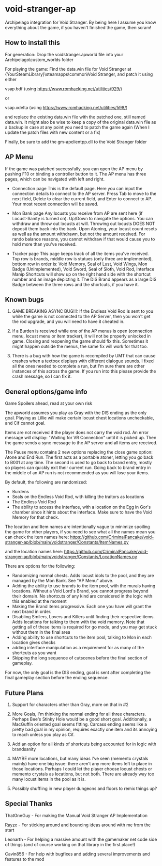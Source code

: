 # void-stranger-ap
Archipelago integration for Void Stranger. By being here I assume you know everything about the game, if you haven't 
finished the game, then scram!

## How to install this
For generation:
Drop the voidstranger.apworld file into your Archipelago\custom_worlds folder

For playing the game:
Find the data.win file for Void Stranger at {YourSteamLibrary}\steamapps\common\Void Stranger, and patch it using either

vsap.bdf (using https://www.romhacking.net/utilities/929/)

or

vsap.xdelta (using https://www.romhacking.net/utilities/598/)

and replace the existing data.win file with the patched one, still named data.win. It might also be wise to keep a copy 
of the original data.win file as a backup in case at any point you need to patch the game again (When I update the patch
files with new content or a fix)

Finally, be sure to add the gm-apclientpp.dll to the Void Stranger folder

## AP Menu

If the game was patched successfully, you can open the AP menu by pushing F10 or binding a controller button to it.
The AP menu has three pages, which can be navigated with left and right.

- Connection page
  This is the default page. Here you can input the connection details to connect to the AP server.
  Press Tab to move to the next field, Delete to clear the current field, and Enter to connect to AP.
  Your most recent connection will be saved.

- Mon Bank page
  Any locusts you receive from AP are sent here (if Locust-Sanity is turned on). Up/Down to navigate the options.
  You can withdraw and throw out locusts at will. Throwing out locusts DOES NOT deposit them back into the bank.
  Upon Atoning, your locust count resets as well as the amount withdrawn, but not the amount received.
  For rando balance reasons, you cannot withdraw if that would cause you to hold more than you've received.

- Tracker page
  This page keeps track of all the items you've received.
  Top row is brands, middle row is statues (only three are implemented), bottom row in order is:
  Void Memory, Seal of Lust, Void Wings, Mon Badge (Unimplemented), Void Sword, Seal of Sloth, Void Rod, Interface Manip
  Shortcuts will show up on the right hand side with the shortcut number and an image depicting it.
  The DIS Brand appears as a large DIS Badge between the three rows and the shortcuts, if you have it.

## Known bugs

1. GAME BREAKING ASYNC BUG!!!: If the Endless Void Rod is sent to you while the game is not connected to the AP Server,
then you won't get the rod upgrade, and you will need to have it cheated in.

2. If a Burden is received while one of the AP menus is open (connection menu, locust menu or item tracker), it will not
be properly unlocked in game. Closing and reopening the game should fix this. Sometimes it might happen outside the 
menus, the same fix will work for that too.

3. There is a bug with how the game is recompiled by UMT that can cause crashes when a textbox displays with different 
dialogue sounds. I fixed all the ones needed to complete a run, but I'm sure there are other instances of this across 
the game. If you run into this please provide the crash message, so I can fix it.

## General options/game info
Game Spoilers ahead, read at your own risk

The apworld assumes you play as Gray with the DIS ending as the only goal. Playing as Lillie will make certain locust 
chest locations uncheckable, and Cif cannot goal. 

Items are not received if the player does not carry the void rod. 
An error message will display: "Waiting for VR Connection" until it is picked up. Then the game sends a sync message to 
the AP server and all items are received. 

The Pause menu contains 2 new options replacing the close game option: Atone and End Run. The first acts as a portable 
atoner, letting you go back to B001 at any time. The second is used to go back to brand entry, mostly so players can 
quickly exit their current run. Going back to brand entry in the middle of an AP run is not recommended as you will lose
your items.

By default, the following are randomized: 

- Burdens
- Seals on the Endless Void Rod, with killing the traitors as locations
- The Endless Void Rod
- The ability to access the interface, with a location on the Egg in Gor's chamber since it hints about the interface. 
Make sure to have the Void Memory for that check.

The location and Item names are intentionally vague to minimize spoiling the game for other players, if you need 
to see what all the names mean you can check the 
item names here: https://github.com/CriminalPancake/void-stranger-ap/blob/main/voidstranger/Constants/ItemNames.py

and the location 
names here: https://github.com/CriminalPancake/void-stranger-ap/blob/main/voidstranger/Constants/LocationNames.py

There are options for the following:

- Randomizing normal chests. Adds locust idols to the pool, and they are managed by the Mon Bank. See "AP Menu" above.
- Adding the ability to use brands to the item pool, with the murals having locations. Without a Void Lord's Brand,
  you cannot progress beyond their domain. No shortcuts of any kind are considered
  in the logic with this enabled at the moment
- Making the Brand items progressive. Each one you have will grant the next brand in order.
- Disabling Smilers, Lovers and Killers until finding their respective items. Adds locations for talking to them with 
the void memory. Note that getting all of these items is required for go mode, and you may get stuck without them
in the final area
- Adding ability to use shortcuts to the item pool, talking to Mon in each location gives checks
- adding interface manipulation as a requirement for as many of the shortcuts as you want
- Skipping the long sequence of cutscenes before the final section of gameplay.

For now, the only goal is the DIS ending, goal is sent after completing the final gameplay section before the ending 
sequence.

## Future Plans

1. Support for characters other than Gray, more on that in #2

2. More Goals, I'm thinking the normal ending for all three characters. Perhaps Bee's Stinky Hole would be a good short 
goal. Additionally, a MacGuffin oriented goal seems fitting. Carcass ending seems like a pretty bad goal in my opinion, 
requires exactly one item and its annoying to reach unless you play as Cif.

3. Add an option for all kinds of shortcuts being accounted for in logic with brandsanity

4. MAYBE more locations, but many ideas I've seen (memento crystals mainly) have one big issue: there aren't any more 
items left to place in those locations. Perhaps I could let the player choose locust chests or memento crystals as 
locations, but not both. There are already way too many locust items in the pool as it is.

5. Possibly shuffling in new player dungeons and floors to remix things up?


## Special Thanks

ThatOneGuy - For making the Manual Void Stranger AP Implementation

Rayze - For sticking around and bouncing ideas around with me from the start

Leonarth - For helping a massive amount with the gamemaker net code side of things (and of course working on that 
library in the first place!)

Cavin856 - For help with bugfixes and adding several improvements and features to the mod